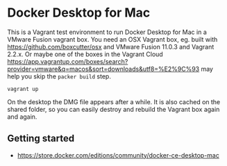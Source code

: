 # Docker Desktop for Mac

This is a Vagrant test environment to run Docker Desktop for Mac in a VMware
Fusion vagrant box. You need an OSX Vagrant box, eg. built with
https://github.com/boxcutter/osx and VMware Fusion 11.0.3 and Vagrant 2.2.x. Or
maybe one of the boxes in the Vagrant Cloud https://app.vagrantup.com/boxes/search?provider=vmware&q=macos&sort=downloads&utf8=%E2%9C%93 may help
you skip the `packer build` step.

```
vagrant up
```

On the desktop the DMG file appears after a while. It is also cached on the
shared folder, so you can easily destroy and rebuild the Vagrant box again and
again.

## Getting started

* https://store.docker.com/editions/community/docker-ce-desktop-mac
